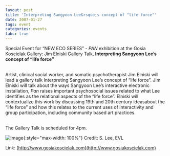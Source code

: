 ```yaml
---
layout: post
title: 'Interpreting Sangyoon Lee&rsquo;s concept of "life force"'
date: 2007-01-27
tags: event
categories: events
tabs: true
---
```


Special Event for &ldquo;NEW ECO SERIES&rdquo; - <em>PAN</em> exhibition at the Gosia Koscielak Gallery: Jim Elniski Gallery Talk, <strong>Interpreting Sangyoon Lee&rsquo;s concept of &ldquo;life force&rdquo;</strong><br><br>

Artist, clinical social worker, and somatic psychotherapist Jim Elniski will lead a gallery talk Interpreting Sangyoon Lee&rsquo;s concept of &ldquo;life force&rdquo;. Jim Elniski will talk about the ways Sangyoon Lee&rsquo;s interactive electronic installation, <em>Pan</em> raises important psychosocial issues related to what Lee identifies as the relational aspects of the &ldquo;life force&rdquo;. Elniski will contextualize this work by discussing 19th and 20th century ideasabout the &ldquo;life force&rdquo; and how this relates to the current uses of interactivity and group participation, including community based art practices.<br><br>

The Gallery Talk is scheduled for 4pm.

![image](https://www.evl.uic.edu/output/originals/pan.png-srcw.jpg){:style="max-width: 100%"}
Credit: S. Lee, EVL


Link: [http://www.gosiakoscielak.com](http://www.gosiakoscielak.com)
